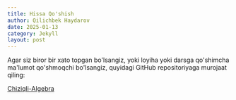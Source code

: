 ```yaml
---
title: Hissa Qo'shish
author: Qilichbek Haydarov
date: 2025-01-13
category: Jekyll
layout: post
---
```


Agar siz biror bir xato topgan bo'lsangiz, yoki loyiha yoki darsga qo'shimcha ma'lumot qo'shmoqchi bo'lsangiz, quyidagi GitHub repositoriyaga murojaat qiling:

[Chiziqli-Algebra](https://github.com/Kilichbek/chiziqli-algebra.git)